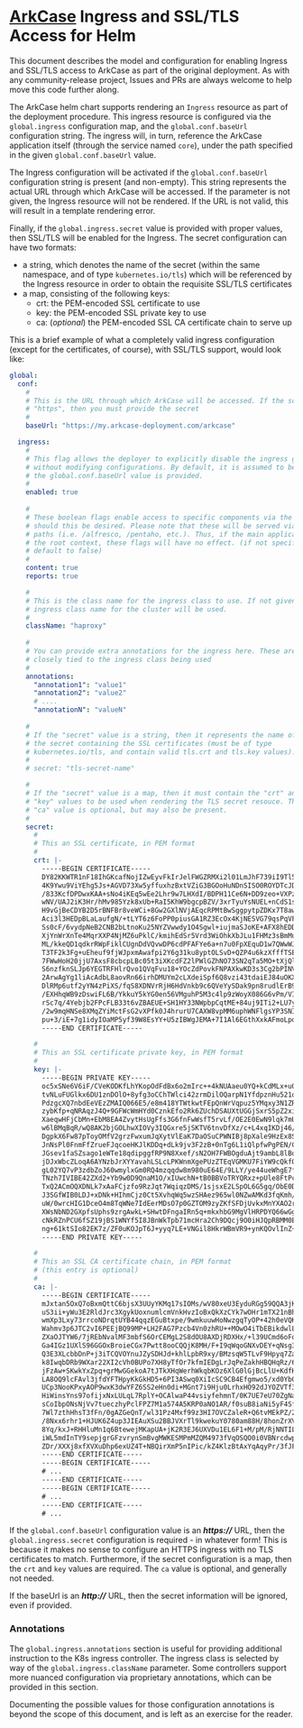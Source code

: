 
# [ArkCase](https://www.arkcase.com/) Ingress and SSL/TLS Access for Helm

This document describes the model and configuration for enabling Ingress and SSL/TLS access to ArkCase as part of the original deployment. As with any community-release project, Issues and PRs are always welcome to help move this code further along.

The ArkCase helm chart supports rendering an `Ingress` resource as part of the deployment procedure. This ingress resource is configured via the `global.ingress` configuration map, and the `global.conf.baseUrl` configuration string. The ingress will, in turn, reference the ArkCase application itself (through the service named `core`), under the path specified in the given `global.conf.baseUrl` value.

The Ingress configuration will be activated if the `global.conf.baseUrl` configuration string is present (and non-empty). This string represents the actual URL through which ArkCase will be accessed. If the parameter is not given, the Ingress resource will not be rendered. If the URL is not valid, this will result in a template rendering error.

Finally, if the `global.ingress.secret` value is provided with proper values, then SSL/TLS will be enabled for the Ingress.  The secret configuration can have two formats:

- a string, which denotes the name of the secret (within the same namespace, and of type `kubernetes.io/tls`) which will be referenced by the Ingress resource in order to obtain the requisite SSL/TLS certificates
- a map, consisting of the following keys:
  - crt: the PEM-encoded SSL certificate to use
  - key:  the PEM-encoded SSL private key to use
  - ca: (*optional*) the PEM-encoded SSL CA certificate chain to serve up

This is a brief example of what a completely valid ingress configuration (except for the certificates, of course), with SSL/TLS support, would look like:

```yaml
global:
  conf:
    #
    # This is the URL through which ArkCase will be accessed. If the scheme is
    # "https", then you must provide the secret
    #
    baseUrl: "https://my.arkcase-deployment.com/arkcase"

  ingress:
    #
    # This flag allows the deployer to explicitly disable the ingress generation
    # without modifying configurations. By default, it is assumed to be true if
    # the global.conf.baseUrl value is provided.
    #
    enabled: true
  
    #
    # These boolean flags enable access to specific components via the same URL,
    # should this be desired. Please note that these will be served via alternate
    # paths (i.e. /alfresco, /pentaho, etc.). Thus, if the main application is on
    # the root context, these flags will have no effect. (if not specified, they
    # default to false)
    #
    content: true
    reports: true

    #
    # This is the class name for the ingress class to use. If not given, the default
    # ingress class name for the cluster will be used.
    #
    className: "haproxy"
    
    #
    # You can provide extra annotations for the ingress here. These are usually
    # closely tied to the ingress class being used
    #
    annotations:
      "annotation1": "value1"
      "annotation2": "value2"
      # ....
      "annotationN": "valueN"
    
    #
    # If the "secret" value is a string, then it represents the name of
    # the secret containing the SSL certificates (must be of type
    # kubernetes.io/tls, and contain valid tls.crt and tls.key values).
    #
    # secret: "tls-secret-name"

    #
    # If the "secret" value is a map, then it must contain the "crt" and
    # "key" values to be used when rendering the TLS secret resouce. The
    # "ca" value is optional, but may also be present.
    #
    secret:
      #
      # This an SSL certificate, in PEM format
      #
      crt: |-
        -----BEGIN CERTIFICATE-----
        DY82KKWTR1nF18IhGKcafNojIZwEyvFkIrJelFWGZRMXi2l01LmJhF739iI9Tl56tUYOeAqTIMuc
        4K9Ywu9ViYEhg5Js+AGVD73Xw5yffuxhzBxtVZiG3BGOoHuNDnSISO0ROYDTcJDp+K4Nvgpd81Eb
        /833KcfDPDwxKAA+sNo4iKEq5wEe2Lhr9w7LHXdI/BDPH11Ce6N+DD9zeo+VXPzkEbDKfegKnKR8
        wNV/UAJ2iK3Hr/hMv985Yzk8xUb+RaI5KhW9bgcpBZV/3xrTyuYsNUEL+nCdS1sudFbGUBCiclAh
        H9vGjBeCDYB2D5rBNFBr8veWCi+8Gw2GXlNVjAEqcRPMtBwSggpytpZDKx7T8awpv2MS7QaM8rlW
        Aci3l3HEDpBLaLaufgN/+tLYT6z6FoPP0piusGA1RZ3EcOx4KjNESVG79qsPqVFWyyxJsarb8003
        Ss0cF/6vydpNeB2CNB2bLtnoKu25NYZVwwdy1O4Sgwl+iujmaSJoKE+AFX8hEDDTAKxR7043imHQ
        XjYnWrXnTe4MqrXXP4NjMZ6uPklC/kmihEdSr5Vrd3WiOhkXbJLu1FHMz3sBmMuGUjXMZVplu55x
        ML/kkeQD1qdkrRWpFiklCUgnDdVQvwDP6cdPFAFYe6a+n7u0FpXEquD1w7QWwWJtX9ldbmvUaEe/
        T3TF2k3Fg+uEheuf9fjWJpxmAwafpi2Y6g31ku8yptOLSvD+QZP4u6kzXfffTSEQWnUFq0c3aMTj
        7FWwHoH20jjU7AxsF8cbcpLBc05t3iXKcdFZ2lPWlGZhNO73SN2qTa5MO+tXjQlZ0Qe2nKo7tKkf
        S6nzfknSLJp6YEGTRFHlrQvo1QVqFvu18+YOcZdPovkFNPAXkwKD3s3Cg2bPINVtKUX/xklhLu2V
        2ArwAgYg1liAcAdbL8aovRn66irhDMUYm2cLXdeiSpf6Q8vzi43tdaiEJ84uOKXEJSTnjo/Dwo4E
        DlRMp6utf2yYN4zPiXS/fqS8XDNVrRjH6HdVnkb9c6QVeYySDak9pn8rudlErB9KyFKNkgaBCcv9
        /EXHhqWB9zDswiFL6B/YkkuY5kYG0en56VMguhP5M3c4lp9zWoyX086G6vPm/VIkBpFhFEpLa1W+
        rSc7q/4Yebjb2FPcFLB33t6vZBAEUE+SH1HY33NWpbpCqtME+84uj9ITi2+LU7yhXATPhU6dfG4e
        /2w9mqHNSe8XMqZYiMctFsG2vXPfk0J4hrurU7CAXW8vpMM6uphWNFlgsYP3SNIQqatpM+hq1OkV
        pu+3/iE+7g1idyIOaMP5yf39W8EsYY+U5zIBWgJEMA+7I1Al6EGthXxkAFmoLpdUkN1IzZtQaA==
        -----END CERTIFICATE-----

      #
      # This an SSL certificate private key, in PEM format
      #
      key: |-
        -----BEGIN PRIVATE KEY-----
        oc5xSNe6V6iF/CVeKODKfLhYKopOdFdBx6o2mIrc++4kNUAaeu0YQ+kCdMLx+u0Gh9SEtP8ok0jX
        tvNLuFUGlkx6DU1znDOlO+8yfg3oCChTWlci42zrmDilOQarpN1YfdpznHu521oT6IGtqLLRKrGm
        PdzgcXQ7nbdEeVEzZMAIQ066E5/e8m418YTWtkwtFEpQnWrVqpuz5YMqxy3N1ZRKEMK0cqm/R72s
        zybKfp+qNRAqzJ4Q+9GFWcWmHYd0CznkEfo2Rk6ZUchDSAUXtUGGjSxrS5pZ2xiYegzikLyDucVT
        XaeqwHFjCbMn+EbM8EA4ZvytHsUgFfs3G6fnFwWsfT5rvLf/OE2E0EwN9lqk7mUWbjW+V/FYqvSs
        w6lBMqBqR/wQ8AK2bjGOLhwXIOVy3IQGxre5jSKTV6tnvDfXz/c+L4xqIKDj46/vRks2ONeAoxxJ
        DgpkX6Fw87pToyOMfV2grzFwxumJqXytVlEaK7DaOSuCPWNIBj8pXale9HzEx8Sq8yxv4H/ymKhz
        JnNsPl0FnmFfZrueFJqcoeHKJlKDDq+dLk9jv3F2zB+0nTg6L1iQlpfwPgPEN/C74sWN/inTmUF/
        JGsev1faSZsago1eWTe18qdipggfRP9N8Xxef/sN2OH7FWBOgduAjt9ambL8lBqpY26zJXGuCKKH
        jDJxWbcZLoqA6AYNzbJrXYYavahLSLcLPKWnmXgePUzZTEqVGMKU7FiYW9cQkfQdF4pJmzejJTs9
        gL02YQ7vP3zdbZoJ60wmylxGm0RQ4mzqqdw8m980uE64E/9LLY/ye44ueWhgE7fB5X860BZcUGbG
        TNzh7IVIBE42ZXd2+Yb9w0D9QnaM1O/xIUwchN+tB0BBVoTRYQRxz+pUle8FtPcj/GvmBmiZ74+m
        TxQ2ACmOQXDNLk7xAaFCjzfo9RzJqt7WqiqzDMS/1sjsxE2LSpOL6G5gq/ObE0DOxnqQS3Im0Uqp
        J3SGfWIB0LDJ+xDNk+HIhmCjz0Ct5XvhqWq5wzSHAez965wl0NZwAMKd3fqKmh/2sb80p5I0zPbv
        uW/0wrcHIG1DceO4m8TqWNe7IdEerMDsO7p0GZTOM9zyZKfSFDjUvkxMnYXAO2r65mnaXvn2TsiB
        XWsNbND2GXpfsUphs9zrgAwkL+SHwtDFngaIRn5q+mkxhbG9MgVlHRPDYQ66wGggHeX41zWCctxg
        cNkRZnPCU6fSZ19jBS1WNYf5I8JBnWkTpb71mcHra2Ch9DQcj9O0iHJQpRBMM0EVTNecJf8yFaP8
        ng+61ktSIo82EK7z/ZF0uKOJpT6J+yyq7LE+VNGil8HkrWBmVR9+ynKQOvlInZ+g1iKuZWJ/Xg==
        -----END PRIVATE KEY-----

      #
      # This an SSL CA certificate chain, in PEM format
      # (this entry is optional)
      #
      ca: |-
        -----BEGIN CERTIFICATE-----
        mJxtan5OxQ7oBxmQttC6bjsX3UUyYKMq17sIOMs/wV80xeU3EyduRGg59QQA3jKxmTcPF0vr1sPc
        uS3ii+yWu3E2RldJrc3XgykUoxnumlcmVnkHvzIoBxQkXzCYk7wOHr1mTX21nBhiK5QaYRG6+15N
        wmXp3Lxy73rrcoNDrqtUYB44qqzEGuBtxpe/9wmkuuwHoNwzgqTyOP+42h0eVQKdOFI7D3KR6KTH
        Wahmv3p6JTC2vI6PEEjBQ99MP+LH2FAG7Pzcb4Vn0zhRU++MOwO4iTbEBikdwlLFNKMReGWs5dFO
        ZXaOJTYW6/7jREbNvalMF3mbfS6OrCEMgL2S8dOU8AXDjRDXHx/+l39UCmd6oFqMnsWu8eDAPa5+
        Ga4IGz1UXlS96GGOxBroieCGx7Pwtt8ooCQQjK8MH/F+I9qWqoGNXvDEY+qNsg3fFfNQxye4uKlj
        Q3E3XLcbbDnP+j3iTCQVOYnuJZySDHJd+khlLpbR9xy/BMzsqW5TLvF9Hpyq7ZalTcYla54fnkM+
        k8IwqbDRb9WXar22XI2cVh0BUPo7XH8yTfOr7kfmIEDgLrJqPeZakhHBQHqRz/6pkoqbyQjhUYMp
        jFzAw+SKwkYxZpq+grMwGGekoA7tJTkXHqWerhWkqbKOz6XlG0lGjBcLlU+KdfKbg7/X/X2VY4G6
        LA8OQ9lcFAvl3jfdYFTHpyKkGkHD5+6PI3ASwq0XiIcSC9CB4Efgmwo5/xd0Yb05EcXP8NzGv0e2
        UCp3NooKPxyAOP9wxK3dwYFZ6SS2eHn0di+MGnt7i9Hju0LrhxHO92dJYOZVTf3shS0Tj/BLwVGU
        HiWinsYns97ofijxNxLULqL7RplY+OCAlwaP44vsiyfehmnT/0K7UE7eU70ZgNaiUlSiynJnLwBG
        sCoIbpONsNjVv7tueczhyPclFPZ7M1a574A5KRP0aNO1AR/f0suB8iaNi5yF4SfDLTWImut68gr/
        7Wl7zthHhsT3fFn/0gAZGeQnT/wl31Pz4Mxf99z3HI7OVCZaleR+Q6tvMEkPZ/2V/TTLfsCuUePj
        /8Nxx6rhr1+HJUK6Z4up3JIEAuXSu2BBJVXrTl9kwekuY0780am88H/8honZrXVYn4VLNcKnLe7V
        8Yq/kxJ+RHHluMn1q6BtewejMKapUA+jK2R3EJ6UXVDu1EL6F1+M/pM/RjNNTILS5d2g7ZjgjHxC
        iWL5mdInTY9sepjgrGFzvrynSmBvgMWKESMPmMZQM4973fVqOSQO0i0VBNrcdwp4SG+GHTYl6Xxh
        ZDr/XXXj8xfXVXuDhp6exUZ4T+NBQirXmP5nIPic/kZ4KlzBtAxYqAqyPr/3fJFyvFMu6uZinQ==
        -----END CERTIFICATE-----
        -----BEGIN CERTIFICATE-----
        # ...
        -----END CERTIFICATE-----
        -----BEGIN CERTIFICATE-----
        # ...
        -----END CERTIFICATE-----
        # ...
```

If the `global.conf.baseUrl` configuration value is an ***https://*** URL, then the `global.ingress.secret` configuration is required - in whatever form! This is because it makes no sense to configure an HTTPS ingress with no TLS certificates to match.  Furthermore, if the secret configuration is a map, then the `crt` and `key` values are required. The `ca` value is optional, and generally not needed.

If the baseUrl is an ***http://*** URL, then the secret information will be ignored, even if provided.

### Annotations

The `global.ingress.annotations` section is useful for providing additional instruction to the K8s ingress controller. The ingress class is selected by way of the `global.ingress.className` parameter. Some controllers support more nuanced configuration via proprietary annotations, which can be provided in this section.

Documenting the possible values for those configuration annotations is beyond the scope of this document, and is left as an exercise for the reader.
